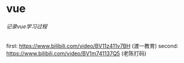 # vue
###### 记录vue学习过程
first: https://www.bilibili.com/video/BV11z411v7BH (渡一教育)
second: https://www.bilibili.com/video/BV1m741137Q5 (老陈打码)
